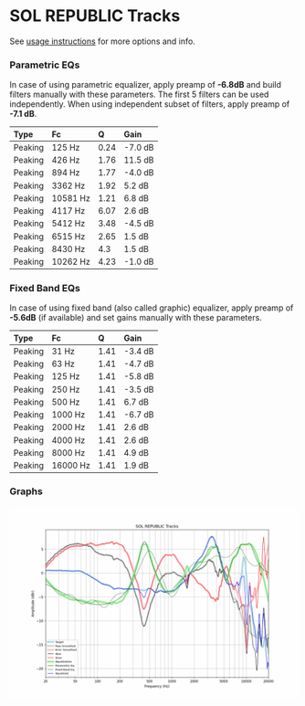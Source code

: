 # SOL REPUBLIC Tracks
See [usage instructions](https://github.com/jaakkopasanen/AutoEq#usage) for more options and info.

### Parametric EQs
In case of using parametric equalizer, apply preamp of **-6.8dB** and build filters manually
with these parameters. The first 5 filters can be used independently.
When using independent subset of filters, apply preamp of **-7.1 dB**.

| Type    | Fc       |    Q | Gain    |
|:--------|:---------|:-----|:--------|
| Peaking | 125 Hz   | 0.24 | -7.0 dB |
| Peaking | 426 Hz   | 1.76 | 11.5 dB |
| Peaking | 894 Hz   | 1.77 | -4.0 dB |
| Peaking | 3362 Hz  | 1.92 | 5.2 dB  |
| Peaking | 10581 Hz | 1.21 | 6.8 dB  |
| Peaking | 4117 Hz  | 6.07 | 2.6 dB  |
| Peaking | 5412 Hz  | 3.48 | -4.5 dB |
| Peaking | 6515 Hz  | 2.65 | 1.5 dB  |
| Peaking | 8430 Hz  | 4.3  | 1.5 dB  |
| Peaking | 10262 Hz | 4.23 | -1.0 dB |

### Fixed Band EQs
In case of using fixed band (also called graphic) equalizer, apply preamp of **-5.6dB**
(if available) and set gains manually with these parameters.

| Type    | Fc       |    Q | Gain    |
|:--------|:---------|:-----|:--------|
| Peaking | 31 Hz    | 1.41 | -3.4 dB |
| Peaking | 63 Hz    | 1.41 | -4.7 dB |
| Peaking | 125 Hz   | 1.41 | -5.8 dB |
| Peaking | 250 Hz   | 1.41 | -3.5 dB |
| Peaking | 500 Hz   | 1.41 | 6.7 dB  |
| Peaking | 1000 Hz  | 1.41 | -6.7 dB |
| Peaking | 2000 Hz  | 1.41 | 2.6 dB  |
| Peaking | 4000 Hz  | 1.41 | 2.6 dB  |
| Peaking | 8000 Hz  | 1.41 | 4.9 dB  |
| Peaking | 16000 Hz | 1.41 | 1.9 dB  |

### Graphs
![](./SOL%20REPUBLIC%20Tracks.png)